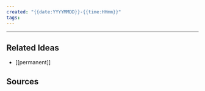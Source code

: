 ```yaml
---
created: "{{date:YYYYMMDD}}-{{time:HHmm}}"
tags: 
---
```



---
## Related Ideas 
* [[permanent]]


## Sources
